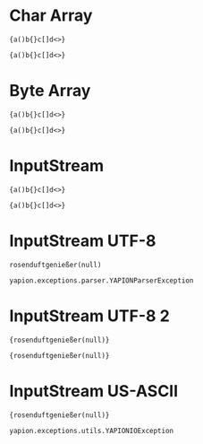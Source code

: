 # Char Array
```I chars
{a()b{}c[]d<>}
```

```O
{a()b{}c[]d<>}
```

# Byte Array
```I
{a()b{}c[]d<>}
```

```O
{a()b{}c[]d<>}
```

# InputStream
```I stream
{a()b{}c[]d<>}
```

```O
{a()b{}c[]d<>}
```

# InputStream UTF-8
```I stream type:utf8
rosenduftgenießer(null)
```

```E
yapion.exceptions.parser.YAPIONParserException
```

# InputStream UTF-8 2
```I stream type:utf8
{rosenduftgenießer(null)}
```

```E
{rosenduftgenießer(null)}
```

# InputStream US-ASCII
```I stream type:ascii
{rosenduftgenießer(null)}
```

```E
yapion.exceptions.utils.YAPIONIOException
```
